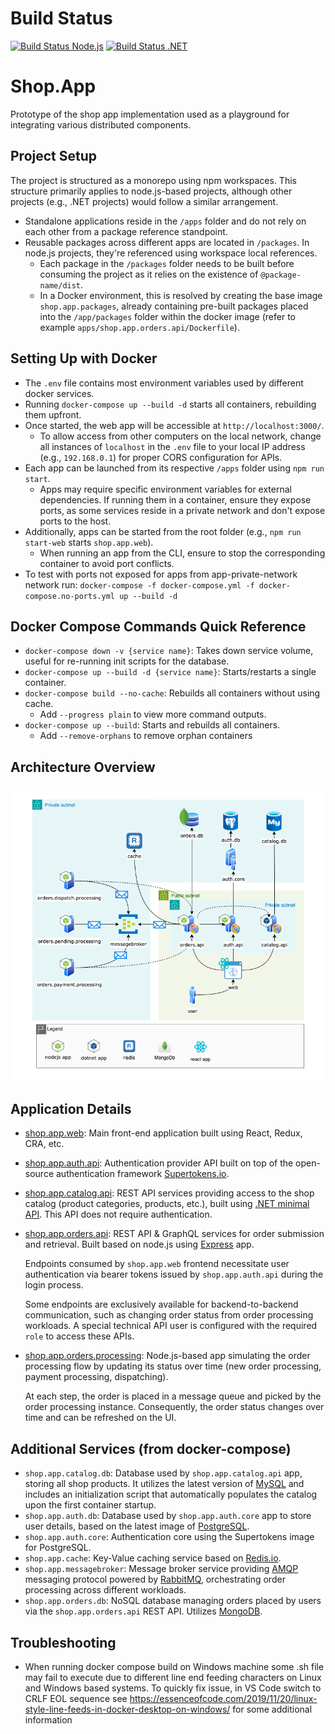 # Build Status

[![Build Status Node.js](https://github.com/limanartem/Shop.App/actions/workflows/nodejs.yml/badge.svg)](https://github.com/limanartem/Shop.App/actions/workflows/nodejs.yml) [![Build Status .NET](https://github.com/limanartem/Shop.App/actions/workflows/dotnet.yml/badge.svg)](https://github.com/limanartem/Shop.App/actions/workflows/dotnet.yml)


# Shop.App
Prototype of the shop app implementation used as a playground for integrating various distributed components.

## Project Setup
The project is structured as a monorepo using npm workspaces. This structure primarily applies to node.js-based projects, although other projects (e.g., .NET projects) would follow a similar arrangement.

- Standalone applications reside in the `/apps` folder and do not rely on each other from a package reference standpoint.
- Reusable packages across different apps are located in `/packages`. In node.js projects, they're referenced using workspace local references.
  - Each package in the `/packages` folder needs to be built before consuming the project as it relies on the existence of `@package-name/dist`.
  - In a Docker environment, this is resolved by creating the base image `shop.app.packages`, already containing pre-built packages placed into the `/app/packages` folder within the docker image (refer to example `apps/shop.app.orders.api/Dockerfile`).

## Setting Up with Docker
- The `.env` file contains most environment variables used by different docker services.
- Running `docker-compose up --build -d` starts all containers, rebuilding them upfront.
- Once started, the web app will be accessible at `http://localhost:3000/`.
  - To allow access from other computers on the local network, change all instances of `localhost` in the `.env` file to your local IP address (e.g., `192.168.0.1`) for proper CORS configuration for APIs.
- Each app can be launched from its respective `/apps` folder using `npm run start`.
  - Apps may require specific environment variables for external dependencies. If running them in a container, ensure they expose ports, as some services reside in a private network and don't expose ports to the host.
- Additionally, apps can be started from the root folder (e.g., `npm run start-web` starts `shop.app.web`).
  - When running an app from the CLI, ensure to stop the corresponding container to avoid port conflicts.
- To test with ports not exposed for apps from app-private-network network run: `docker-compose -f docker-compose.yml -f docker-compose.no-ports.yml up --build -d`

## Docker Compose Commands Quick Reference
- `docker-compose down -v {service name}`: Takes down service volume, useful for re-running init scripts for the database.
- `docker-compose up --build -d {service name}`: Starts/restarts a single container.
- `docker-compose build --no-cache`: Rebuilds all containers without using cache.
  - Add `--progress plain` to view more command outputs.
- `docker-compose up --build`: Starts and rebuilds all containers.
  - Add `--remove-orphans` to remove orphan containers 

## Architecture Overview
![Architecture Overview](media/Shop.App.Architecture_1.png)

## Application Details
- [shop.app.web](https://github.com/limanartem/Shop.App/tree/master/apps/shop.app.web): Main front-end application built using React, Redux, CRA, etc.
- [shop.app.auth.api](https://github.com/limanartem/Shop.App/tree/master/apps/shop.app.auth.api): Authentication provider API built on top of the open-source authentication framework [Supertokens.io](https://supertokens.io).
- [shop.app.catalog.api](https://github.com/limanartem/Shop.App/tree/master/apps/shop.app.catalog.api): REST API services providing access to the shop catalog (product categories, products, etc.), built using [.NET minimal API](https://learn.microsoft.com/en-us/aspnet/core/fundamentals/minimal-apis?view=aspnetcore-8.0). This API does not require authentication.
- [shop.app.orders.api](https://github.com/limanartem/Shop.App/tree/master/apps/shop.app.orders.api): REST API & GraphQL services for order submission and retrieval. Built based on node.js using [Express](https://expressjs.com) app.

  Endpoints consumed by `shop.app.web` frontend necessitate user authentication via bearer tokens issued by `shop.app.auth.api` during the login process.

  Some endpoints are exclusively available for backend-to-backend communication, such as changing order status from order processing workloads. A special technical API user is configured with the required `role` to access these APIs.

- [shop.app.orders.processing](https://github.com/limanartem/Shop.App/tree/master/apps/shop.app.orders.processing): Node.js-based app simulating the order processing flow by updating its status over time (new order processing, payment processing, dispatching).

  At each step, the order is placed in a message queue and picked by the order processing instance. Consequently, the order status changes over time and can be refreshed on the UI.

## Additional Services (from docker-compose)
- `shop.app.catalog.db`: Database used by `shop.app.catalog.api` app, storing all shop products. It utilizes the latest version of [MySQL](https://www.mysql.com) and includes an initialization script that automatically populates the catalog upon the first container startup.
- `shop.app.auth.db`: Database used by `shop.app.auth.core` app to store user details, based on the latest image of [PostgreSQL](https://www.postgresql.org).
- `shop.app.auth.core`: Authentication core using the Supertokens image for PostgreSQL.
- `shop.app.cache`: Key-Value caching service based on [Redis.io](https://redis.io).
- `shop.app.messagebroker`: Message broker service providing [AMQP](https://www.amqp.org) messaging protocol powered by [RabbitMQ](https://www.rabbitmq.com), orchestrating order processing across different workloads.
- `shop.app.orders.db`: NoSQL database managing orders placed by users via the `shop.app.orders.api` REST API. Utilizes [MongoDB](https://www.mongodb.com).

## Troubleshooting
* When running docker compose build on Windows machine some .sh file may fail to execute due to different line end feeding characters on Linux and Windows based systems. To quickly fix issue, in VS Code switch to CRLF EOL sequence see  https://essenceofcode.com/2019/11/20/linux-style-line-feeds-in-docker-desktop-on-windows/ for some additional information
